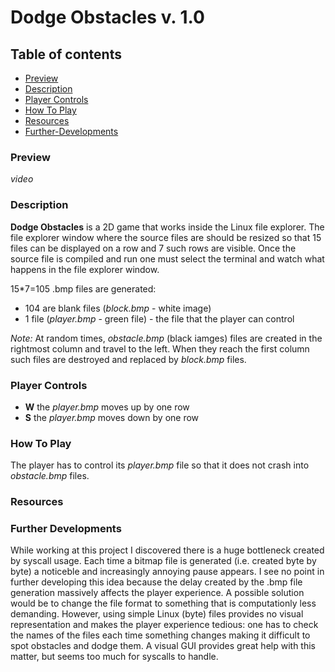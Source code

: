 # Dodge Obstacles v. 1.0

## Table of contents

- [Preview](#preview)
- [Description](#description)
- [Player Controls](#player-controls)
- [How To Play](#how-to-play)
- [Resources](#resources)
- [Further-Developments](#further-developments)

### Preview

*video*

### Description

**Dodge Obstacles** is a 2D game that works inside the Linux file explorer. The file explorer window where the source files are should be resized so that 15 files can be displayed on a row and 7 such rows are visible. Once the source file is compiled and run one must select the terminal and watch what happens in the file explorer window. 

15*7=105 .bmp files are generated:
- 104 are blank files (*block.bmp* - white image)
- 1 file (*player.bmp* - green file) - the file that the player can control

*Note:* At random times, *obstacle.bmp* (black iamges) files are created in the rightmost column and travel to the left. When they reach the first column such files are destroyed and replaced by *block.bmp* files.

### Player Controls

- **W** the *player.bmp* moves up by one row
- **S** the *player.bmp* moves down by one row

### How To Play

The player has to control its *player.bmp* file so that it does not crash into *obstacle.bmp* files.

### Resources

### Further Developments

While working at this project I discovered there is a huge bottleneck created by syscall usage. Each time a bitmap file is generated (i.e. created byte by byte) a noticeble and increasingly annoying pause appears. I see no point in further developing this idea because the delay created by the .bmp file generation massively affects the player experience. A possible solution would be to change the file format to something that is computationly less demanding. However, using simple Linux (byte) files provides no visual representation and makes the player experience tedious: one has to check the names of the files each time something changes making it difficult to spot obstacles and dodge them. A visual GUI provides great help with this matter, but seems too much for syscalls to handle.  
